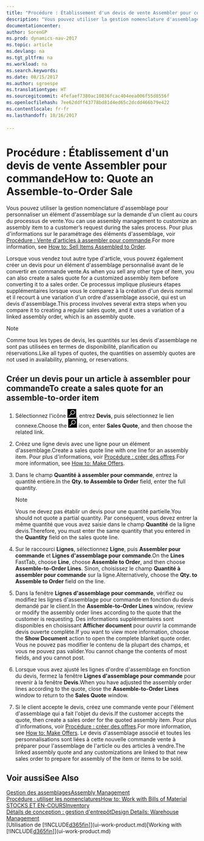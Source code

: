 ```yaml
---
title: "Procédure : Établissement d'un devis de vente Assembler pour commande"
description: "Vous pouvez utiliser la gestion nomenclature d'assemblage pour personnaliser un élément d'assemblage sur la demande d'un client au cours du processus de vente."
documentationcenter: 
author: SorenGP
ms.prod: dynamics-nav-2017
ms.topic: article
ms.devlang: na
ms.tgt_pltfrm: na
ms.workload: na
ms.search.keywords: 
ms.date: 08/15/2017
ms.author: sgroespe
ms.translationtype: HT
ms.sourcegitcommit: 4fefaef7380ac10836fcac404eea006f55d8556f
ms.openlocfilehash: 7ee62ddff43778bd81d4ed65c2dcdd466b79e422
ms.contentlocale: fr-fr
ms.lasthandoff: 10/16/2017

---
```

# <a name="how-to-quote-an-assemble-to-order-sale"></a><span data-ttu-id="c395c-103">Procédure : Établissement d'un devis de vente Assembler pour commande</span><span class="sxs-lookup"><span data-stu-id="c395c-103">How to: Quote an Assemble-to-Order Sale</span></span>
<span data-ttu-id="c395c-104">Vous pouvez utiliser la gestion nomenclature d'assemblage pour personnaliser un élément d'assemblage sur la demande d'un client au cours du processus de vente.</span><span class="sxs-lookup"><span data-stu-id="c395c-104">You can use assembly management to customize an assembly item to a customer’s request during the sales process.</span></span> <span data-ttu-id="c395c-105">Pour plus d'informations sur le paramétrage des éléments d'assemblage, voir [Procédure : Vente d'articles à assembler pour commande](assembly-how-to-sell-items-assembled-to-order.md).</span><span class="sxs-lookup"><span data-stu-id="c395c-105">For more information, see [How to: Sell Items Assembled to Order](assembly-how-to-sell-items-assembled-to-order.md).</span></span>  

<span data-ttu-id="c395c-106">Lorsque vous vendez tout autre type d'article, vous pouvez également créer un devis pour un élément d'assemblage personnalisé avant de le convertir en commande vente.</span><span class="sxs-lookup"><span data-stu-id="c395c-106">As when you sell any other type of item, you can also create a sales quote for a customized assembly item before converting it to a sales order.</span></span> <span data-ttu-id="c395c-107">Ce processus implique plusieurs étapes supplémentaires lorsque vous le comparez à la création d'un devis normal et il recourt à une variation d'un ordre d'assemblage associé, qui est un devis d'assemblage.</span><span class="sxs-lookup"><span data-stu-id="c395c-107">This process involves several extra steps when you compare it to creating a regular sales quote, and it uses a variation of a linked assembly order, which is an assembly quote.</span></span>

> [!NOTE]  
>  <span data-ttu-id="c395c-108">Comme tous les types de devis, les quantités sur les devis d'assemblage ne sont pas utilisées en termes de disponibilité, planification ou réservations.</span><span class="sxs-lookup"><span data-stu-id="c395c-108">Like all types of quotes, the quantities on assembly quotes are not used in availability, planning, or reservations.</span></span>  

## <a name="to-create-a-sales-quote-for-an-assemble-to-order-item"></a><span data-ttu-id="c395c-109">Créer un devis pour un article à assembler pour commande</span><span class="sxs-lookup"><span data-stu-id="c395c-109">To create a sales quote for an assemble-to-order item</span></span>  
1.  <span data-ttu-id="c395c-110">Sélectionnez l'icône ![Page ou état pour la recherche](media/ui-search/search_small.png "icône Page ou état pour la recherche"), entrez **Devis**, puis sélectionnez le lien connexe.</span><span class="sxs-lookup"><span data-stu-id="c395c-110">Choose the ![Search for Page or Report](media/ui-search/search_small.png "Search for Page or Report icon") icon, enter **Sales Quote**, and then choose the related link.</span></span>  
2.  <span data-ttu-id="c395c-111">Créez une ligne devis avec une ligne pour un élément d'assemblage.</span><span class="sxs-lookup"><span data-stu-id="c395c-111">Create a sales quote line with one line for an assembly item.</span></span> <span data-ttu-id="c395c-112">Pour plus d'informations, voir [Procédure : créer des offres](sales-how-make-offers.md).</span><span class="sxs-lookup"><span data-stu-id="c395c-112">For more information, see [How to: Make Offers](sales-how-make-offers.md).</span></span>  
3.  <span data-ttu-id="c395c-113">Dans le champ **Quantité à assembler pour commande**, entrez la quantité entière.</span><span class="sxs-lookup"><span data-stu-id="c395c-113">In the **Qty. to Assemble to Order** field, enter the full quantity.</span></span>

    > [!NOTE]  
    >  <span data-ttu-id="c395c-114">Vous ne devez pas établir un devis pour une quantité partielle.</span><span class="sxs-lookup"><span data-stu-id="c395c-114">You should not quote a partial quantity.</span></span> <span data-ttu-id="c395c-115">Par conséquent, vous devez entrer la même quantité que vous avez saisie dans le champ **Quantité** de la ligne devis.</span><span class="sxs-lookup"><span data-stu-id="c395c-115">Therefore, you must enter the same quantity that you entered in the **Quantity** field on the sales quote line.</span></span>  

4.  <span data-ttu-id="c395c-116">Sur le raccourci **Lignes**, sélectionnez **Ligne**, puis **Assembler pour commande** et **Lignes d'assemblage pour commande**.</span><span class="sxs-lookup"><span data-stu-id="c395c-116">On the **Lines** FastTab, choose **Line**, choose **Assemble to Order**, and then choose **Assemble-to-Order Lines**.</span></span> <span data-ttu-id="c395c-117">Sinon, choisissez le champ **Quantité à assembler pour commande** sur la ligne.</span><span class="sxs-lookup"><span data-stu-id="c395c-117">Alternatively, choose the **Qty. to Assemble to Order** field on the line.</span></span>  
5.  <span data-ttu-id="c395c-118">Dans la fenêtre **Lignes d'assemblage pour commande**, vérifiez ou modifiez les lignes d'assemblage pour commande en fonction du devis demandé par le client.</span><span class="sxs-lookup"><span data-stu-id="c395c-118">In the **Assemble-to-Order Lines** window, review or modify the assembly order lines according to the quote that the customer is requesting.</span></span> <span data-ttu-id="c395c-119">Des informations supplémentaires sont disponibles en choisissant **Afficher document** pour ouvrir la commande devis ouverte complète.</span><span class="sxs-lookup"><span data-stu-id="c395c-119">If you want to view more information, choose the **Show Document** action to open the complete blanket quote order.</span></span> <span data-ttu-id="c395c-120">Vous ne pouvez pas modifier le contenu de la plupart des champs, et vous ne pouvez pas valider.</span><span class="sxs-lookup"><span data-stu-id="c395c-120">You cannot change the contents of most fields, and you cannot post.</span></span>  
6.  <span data-ttu-id="c395c-121">Lorsque vous avez ajusté les lignes d'ordre d'assemblage en fonction du devis, fermez la fenêtre **Lignes d'assemblage pour commande** pour revenir à la fenêtre **Devis**.</span><span class="sxs-lookup"><span data-stu-id="c395c-121">When you have adjusted the assembly order lines according to the quote, close the **Assemble-to-Order Lines** window to return to the **Sales Quote** window.</span></span>  
7.  <span data-ttu-id="c395c-122">Si le client accepte le devis, créez une commande vente pour l'élément d'assemblage qui a fait l'objet du devis.</span><span class="sxs-lookup"><span data-stu-id="c395c-122">If the customer accepts the quote, then create a sales order for the quoted assembly item.</span></span> <span data-ttu-id="c395c-123">Pour plus d'informations, voir [Procédure : créer des offres](sales-how-make-offers.md).</span><span class="sxs-lookup"><span data-stu-id="c395c-123">For more information, see [How to: Make Offers](sales-how-make-offers.md).</span></span> <span data-ttu-id="c395c-124">Le devis d'assemblage associé et toutes les personnalisations sont liées à cette nouvelle commande vente à préparer pour l'assemblage de l'article ou des articles à vendre.</span><span class="sxs-lookup"><span data-stu-id="c395c-124">The linked assembly quote and any customizations are linked to that new sales order to prepare for assembly of the item or items to be sold.</span></span>  

## <a name="see-also"></a><span data-ttu-id="c395c-125">Voir aussi</span><span class="sxs-lookup"><span data-stu-id="c395c-125">See Also</span></span>  
[<span data-ttu-id="c395c-126">Gestion des assemblages</span><span class="sxs-lookup"><span data-stu-id="c395c-126">Assembly Management</span></span>](assembly-assemble-items.md)  
[<span data-ttu-id="c395c-127">Procédure : utiliser les nomenclatures</span><span class="sxs-lookup"><span data-stu-id="c395c-127">How to: Work with Bills of Material</span></span>](inventory-how-work-BOMs.md)  
[<span data-ttu-id="c395c-128">STOCKS ET EN-COURS</span><span class="sxs-lookup"><span data-stu-id="c395c-128">Inventory</span></span>](inventory-manage-inventory.md)  
[<span data-ttu-id="c395c-129">Détails de conception : gestion d'entrepôt</span><span class="sxs-lookup"><span data-stu-id="c395c-129">Design Details: Warehouse Management</span></span>](design-details-warehouse-management.md)  
<span data-ttu-id="c395c-130">[Utilisation de [!INCLUDE[d365fin](includes/d365fin_md.md)]](ui-work-product.md)</span><span class="sxs-lookup"><span data-stu-id="c395c-130">[Working with [!INCLUDE[d365fin](includes/d365fin_md.md)]](ui-work-product.md)</span></span>

